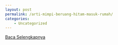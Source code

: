 ```yaml
---
layout: post
permalink: /arti-mimpi-beruang-hitam-masuk-rumah/
categories:
    - Uncategorized
---
```


[Baca Selengkapnya](/07)